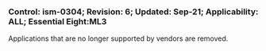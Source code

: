 ### Control: ism-0304; Revision: 6; Updated: Sep-21; Applicability: ALL; Essential Eight:ML3
<p>Applications that are no longer supported by vendors are removed.</p>